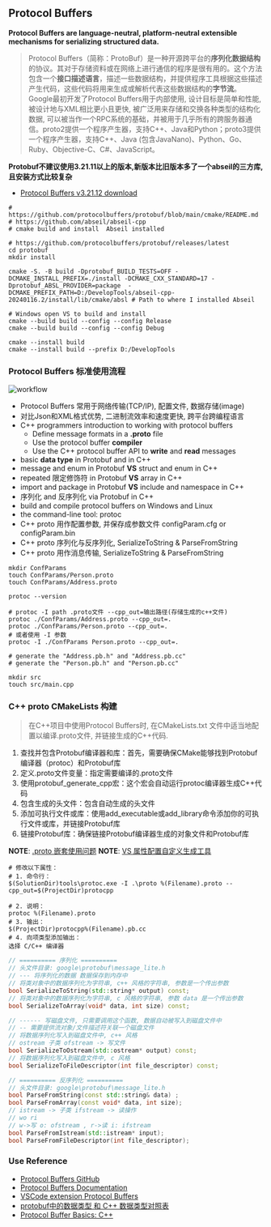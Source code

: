 ## Protocol Buffers

**Protocol Buffers are language-neutral, platform-neutral extensible mechanisms for serializing structured data.**

> Protocol Buffers（简称：ProtoBuf）是一种开源跨平台的**序列化数据结构**的协议。其对于存储资料或在网络上进行通信的程序是很有用的。这个方法包含一个**接口描述语言**，描述一些数据结构，并提供程序工具根据这些描述产生代码，这些代码将用来生成或解析代表这些数据结构的**字节流**。Google最初开发了Protocol Buffers用于内部使用, 设计目标是简单和性能, 被设计地与XML相比更小且更快, 被广泛用来存储和交换各种类型的结构化数据, 可以被当作一个RPC系统的基础，并被用于几乎所有的跨服务器通信。proto2提供一个程序产生器，支持C++、Java和Python；proto3提供一个程序产生器，支持C++、Java (包含JavaNano)、Python、Go、Ruby、Objective-C、C#、JavaScript。

**Protobuf不建议使用3.21.11以上的版本,新版本比旧版本多了一个abseil的三方库,且安装方式比较复杂**
- [Protocol Buffers v3.21.12 download](https://github.com/protocolbuffers/protobuf/releases/tag/v21.12)

```shell
# https://github.com/protocolbuffers/protobuf/blob/main/cmake/README.md
# https://github.com/abseil/abseil-cpp
# cmake build and install  Abseil installed 

# https://github.com/protocolbuffers/protobuf/releases/latest
cd protobuf
mkdir install

cmake -S. -B build -Dprotobuf_BUILD_TESTS=OFF -DCMAKE_INSTALL_PREFIX=./install -DCMAKE_CXX_STANDARD=17 -Dprotobuf_ABSL_PROVIDER=package  -DCMAKE_PREFIX_PATH=D:/DevelopTools/abseil-cpp-20240116.2/install/lib/cmake/absl # Path to where I installed Abseil

# Windows open VS to build and install
cmake --build build --config --config Release
cmake --build build --config --config Debug

cmake --install build
cmake --install build --prefix D:/DevelopTools

```

### Protocol Buffers 标准使用流程

![workflow](https://protobuf.dev/images/protocol-buffers-concepts.png)

- Protocol Buffers 常用于网络传输(TCP/IP), 配置文件, 数据存储(image)
- 对比Json和XML格式优势, 二进制流效率和速度更快, 跨平台跨编程语言
- C++ programmers introduction to working with protocol buffers
    - Define message formats in a **.proto** file
    - Use the protocol buffer **compiler**
    - Use the C++ protocol buffer API to **write** and **read** messages
- basic **data type** in Protobuf and in C++
- message and enum in Protobuf **VS** struct and enum in C++
- repeated 限定修饰符 in Protobuf **VS** array in C++
- import and package in Protobuf **VS** include and namespace in C++
- 序列化 and 反序列化 via Protobuf in C++
- build and compile protocol buffers on Windows and Linux
- the command-line tool: protoc
- C++ proto 用作配置参数, 并保存成参数文件 configParam.cfg or configParam.bin
- C++ proto 序列化与反序列化, SerializeToString & ParseFromString
- C++ proto 用作消息传输, SerializeToString & ParseFromString

```shell
mkdir ConfParams
touch ConfParams/Person.proto
touch ConfParams/Address.proto

protoc --version

# protoc -I path .proto文件 --cpp_out=输出路径(存储生成的c++文件)
protoc ./ConfParams/Address.proto --cpp_out=.
protoc ./ConfParams/Person.proto --cpp_out=.
# 或者使用 -I 参数
protoc -I ./ConfParams Person.proto --cpp_out=.

# generate the "Address.pb.h" and "Address.pb.cc" 
# generate the "Person.pb.h" and "Person.pb.cc" 

mkdir src
touch src/main.cpp

```

### C++ proto CMakeLists 构建
> 在C++项目中使用Protocol Buffers时, 在CMakeLists.txt 文件中适当地配置以编译.proto文件, 并链接生成的C++代码.

1. 查找并包含Protobuf编译器和库：首先，需要确保CMake能够找到Protobuf编译器（protoc）和Protobuf库
2. 定义.proto文件变量：指定需要编译的.proto文件
3. 使用protobuf_generate_cpp宏：这个宏会自动运行protoc编译器生成C++代码
4. 包含生成的头文件：包含自动生成的头文件
5. 添加可执行文件或库：使用add_executable或add_library命令添加你的可执行文件或库，并链接Protobuf库
6. 链接Protobuf库：确保链接Protobuf编译器生成的对象文件和Protobuf库

**NOTE**: [.proto 嵌套使用问题](https://oldpan.me/archives/protobuf-cmake-right-usage)
**NOTE**: [VS 属性配置自定义生成工具](https://blog.csdn.net/oLuoJinFanHua12/article/details/104993853)

```shell
# 修改以下属性：
# 1. 命令行：
$(SolutionDir)tools\protoc.exe -I .\proto %(Filename).proto --cpp_out=$(ProjectDir)protocpp

# 2. 说明： 
protoc %(Filename).proto
# 3. 输出： 
$(ProjectDir)protocpp%(Filename).pb.cc
# 4. 向项类型添加输出： 
选择 C/C++ 编译器
```


```C++
// ========== 序列化 ==========
// 头文件目录: google\protobuf\message_lite.h
// --- 将序列化的数据 数据保存到内存中
// 将类对象中的数据序列化为字符串, c++ 风格的字符串, 参数是一个传出参数
bool SerializeToString(std::string* output) const;
// 将类对象中的数据序列化为字符串, c 风格的字符串, 参数 data 是一个传出参数
bool SerializeToArray(void* data, int size) const;

// ------ 写磁盘文件, 只需要调用这个函数, 数据自动被写入到磁盘文件中
// -- 需要提供流对象/文件描述符关联一个磁盘文件
// 将数据序列化写入到磁盘文件中, c++ 风格
// ostream 子类 ofstream -> 写文件
bool SerializeToOstream(std::ostream* output) const;
// 将数据序列化写入到磁盘文件中, c 风格
bool SerializeToFileDescriptor(int file_descriptor) const;

// ========== 反序列化 ==========
// 头文件目录: google\protobuf\message_lite.h
bool ParseFromString(const std::string& data) ;
bool ParseFromArray(const void* data, int size);
// istream -> 子类 ifstream -> 读操作
// wo ri
// w->写 o: ofstream , r->读 i: ifstream
bool ParseFromIstream(std::istream* input);
bool ParseFromFileDescriptor(int file_descriptor);

```

### Use Reference
- [Protocol Buffers GitHub](https://github.com/protocolbuffers/protobuf)
- [Protocol Buffers Documentation](https://protobuf.dev/)
- [VSCode extension Protocol Buffers](https://marketplace.visualstudio.com/items?itemName=zxh404.vscode-proto3)
- [protobuf中的数据类型 和 C++ 数据类型对照表](https://subingwen.cn/cpp/protobuf/)
- [Protocol Buffer Basics: C++](https://protobuf.dev/getting-started/cpptutorial/)
